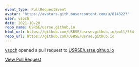 ```yaml
---
event_type: PullRequestEvent
avatar: "https://avatars.githubusercontent.com/u/814322?"
user: vsoch
date: 2021-10-20
repo_name: USRSE/usrse.github.io
html_url: https://github.com/USRSE/usrse.github.io/pull/554
repo_url: https://github.com/USRSE/usrse.github.io
---
```


<a href='https://github.com/vsoch' target='_blank'>vsoch</a> opened a pull request to <a href='https://github.com/USRSE/usrse.github.io' target='_blank'>USRSE/usrse.github.io</a>

<a href='https://github.com/USRSE/usrse.github.io/pull/554' target='_blank'>View Pull Request</a>